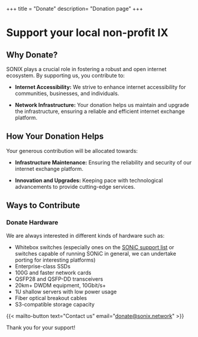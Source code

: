 +++
title = "Donate"
description= "Donation page"
+++

# Support your local non-profit IX

## Why Donate?

SONIX plays a crucial role in fostering a robust and open internet ecosystem. By supporting us, you contribute to:

- **Internet Accessibility:** We strive to enhance internet accessibility for communities, businesses, and individuals.
 
- **Network Infrastructure:** Your donation helps us maintain and upgrade the infrastructure, ensuring a reliable and efficient internet exchange platform.

## How Your Donation Helps

Your generous contribution will be allocated towards:

- **Infrastructure Maintenance:** Ensuring the reliability and security of our internet exchange platform.

- **Innovation and Upgrades:** Keeping pace with technological advancements to provide cutting-edge services.

## Ways to Contribute

### Donate Hardware

We are always interested in different kinds of hardware such as:

- Whitebox switches (especially ones on the [SONiC support list](https://sonic-net.github.io/SONiC/Supported-Devices-and-Platforms.html) or switches capable of running SONiC in general, we can undertake porting for interesting platforms)
- Enterprise-class SSDs
- 100G and faster network cards
- QSFP28 and QSFP-DD transceivers
- 20km+ DWDM equipment, 10Gbit/s+
- 1U shallow servers with low power usage
- Fiber optical breakout cables
- S3-compatible storage capacity

{{< mailto-button text="Contact us" email="donate@sonix.network" >}}


Thank you for your support!
